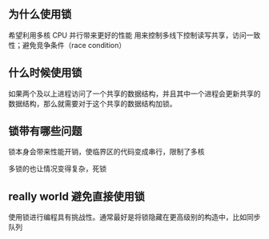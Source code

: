 ## 为什么使用锁

希望利用多核 CPU 并行带来更好的性能
用来控制多线下控制读写共享，访问一致性；避免竞争条件（race condition）

## 什么时候使用锁

如果两个及以上进程访问了一个共享的数据结构，并且其中一个进程会更新共享的数据结构，那么就需要对于这个共享的数据结构加锁。

## 锁带有哪些问题

锁本身会带来性能开销，使临界区的代码变成串行，限制了多核

多锁的也让情况变得复杂，死锁

## really world 避免直接使用锁

使用锁进行编程具有挑战性。通常最好是将锁隐藏在更高级别的构造中，比如同步队列
